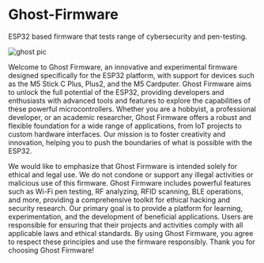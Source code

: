 







# Ghost-Firmware
ESP32 based firmware that tests range of cybersecurity and pen-testing.

![ghost pic](https://github.com/user-attachments/assets/9d8e83d5-49f0-43f6-a0d4-8b154a852d8d)


Welcome to Ghost Firmware, an innovative and experimental firmware designed specifically for the ESP32 platform, with support for devices such as the M5 Stick C Plus, Plus2, and the M5 Cardputer. Ghost Firmware aims to unlock the full potential of the ESP32, providing developers and enthusiasts with advanced tools and features to explore the capabilities of these powerful microcontrollers. Whether you are a hobbyist, a professional developer, or an academic researcher, Ghost Firmware offers a robust and flexible foundation for a wide range of applications, from IoT projects to custom hardware interfaces. Our mission is to foster creativity and innovation, helping you to push the boundaries of what is possible with the ESP32.

We would like to emphasize that Ghost Firmware is intended solely for ethical and legal use. We do not condone or support any illegal activities or malicious use of this firmware. Ghost Firmware includes powerful features such as Wi-Fi pen testing, RF analyzing, RFID scanning, BLE operations, and more, providing a comprehensive toolkit for ethical hacking and security research. Our primary goal is to provide a platform for learning, experimentation, and the development of beneficial applications. Users are responsible for ensuring that their projects and activities comply with all applicable laws and ethical standards. By using Ghost Firmware, you agree to respect these principles and use the firmware responsibly. Thank you for choosing Ghost Firmware!

